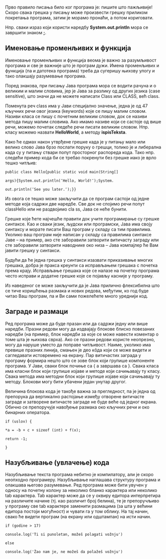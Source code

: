 Прво правило писања било ког програма је: пишите што пажљивије! Скоро свака грешка у писању може произвести грешку приликом покретања програма, затим је морамо пронаћи, а потом кориговати. 

Нпр. сваки израз који користи наредбу **System.out.println** мора се завршити знаком **;**.

**Именовање променљивих и функција**
----------------------------------------------------------------------------------------------------------------------------------------

Именовање променљивих и функција веома је важно за разумљивост програма и све је важније што је програм дужи. Имена променљивих и функција (па и датотека програма) треба да сугеришу њихову улогу и тако олакшају разумевање програма. 

Поред знакова, при писању Јава програма мора се водити рачуна и о великим и малим словима, јер је Јава за разлику од других језика (case sensitive), што значи да не можете написати Class или CLASS, већ class.

Поменута реч class има у Јави специјално значење, једна је од 47 кључних речи овог језика (keywords) које се пишу малим словом. Називи класа се пишу с почетним великим словом, док се називи метода пишу малим словима.
Ако имамо називе који се састоје од више речи, можемо почетак следеће речи писати великим словом. Нпр. класу можемо назвати **HelloWorld**, а методу **ispisTeksta**.

Како ће одмах након утврђене грешке када је у питању мало или велико слово Јава брзо послати поруку о грешци, толико је и либерална када су у питању ствари попут просторног распореда кода. Тако нпр. следећи пример кода би се требао покренути без грешке иако је врло тешко читљив: 

    public class Hello{public static void main(String[]

    args){System.out.println(″Hello, World!″);System.

    out.println(″See you later.″);}}

Из овога се тешко може закључити да се програм састоји од једне методе која садржи две наредбе. Све док не спојимо речи попут classHello или не раздвојимо cla ss, Јава се неће бунити.
 
Грешке које ћете најчешће правити док учите програмирање су грешке синтаксе. Као и сваки језик, људски или програмски, Јава има своју синтаксу и морате писати Ваш програм у складу са тим правилима. Уколико ваш програм није написан у складу са правилима синтаксе Јаве – на пример, ако сте заборавили затворити витичасту заграду или сте заборавили затворити наводнике око низа – Јава компајлер ће Вам јавити грешку у синтакси. 

Будући да ће једна грешка у синтакси изазвати приказивање многих грешака, добра је пракса креунти са исправљањем грешака с почетка према крају. Исправљање грешака које се налазе на почетку програма често исправи и додатне грешке које се појављу касније у програму.

Из наведеног се може закључити да је Јава прилично флексибилна што се тиче коришћења размака и нових редова, међутим, ко год буде читао Ваш програм, па и Ви сами пожелећете много уреднији код. 

**Заграде и размаци**
----------------------------------------------------------------------------------------------------------------------------------------

Ред програма може да буде празан или да садржи једну или више наредби. Празни редови могу да издвајају блокове блиско повезаних наредби (на пример, блок наредби за које се може навести коментар о томе шта је њихова сврха). Ако се празни редови користе неопрезно, могу да наруше уместо да поправе читљивост. Наиме, уколико има превише празних линија, смањен је део кôда који се може видети и сагледавати истовремено на екрану.
Пар витичастих заграда у програму формира нешто што се зове блок који групише компоненте програма. У Јави, сваки блок почиње са { а завршава са }. Свака класа има класни блок који групише изјаве и методе који сачињавају ту класу. Свака метода има методни блок који групише изјаве који сачињавају ту методу. Блокови могу бити убачени један унутар другог.

Величина блокова кoда је такође важна за прегледност, па је једна од препорука да вертикално растојање између отворене витичасте заграде и затворене витичасте заграде не буде веће од једног екрана.
Обично се препоручује навођење размака око кључних речи и око бинарних оператора.

    if (uslov) {

    *a = -b + c + sizeof (int) + f(x);
    
    return -1;
    
    }

**Назубљивање (увлачење) кода**
----------------------------------------------------------------------------------------------------------------------------------------

Назубљивање текста програма небитно је компилатору, али је скоро неопходно програмеру. Назубљивање наглашава структуру програма и олакшава његово разумевање. Ред програма може бити увучен у односу на почетну колону за неколико бланко карактера или неколико tab карактера. Tab карактер може да се у оквиру едитора интерпретира на различите начине (тј. као различит број белина), те је препоручљиво у програму све tab карактере заменити размацима (за шта у већини едитора постоји могућност) и чувати га у том облику. На тај начин, свако ће видети програм (на екрану или одштампан) на исти начин.

    if (godine > 17)
    
    console.log('Ti si punoletan, možeš polagati vožnju')
    
    else
    
    console.log('Žao nam je, ne možeš da polažeš vožnju')
